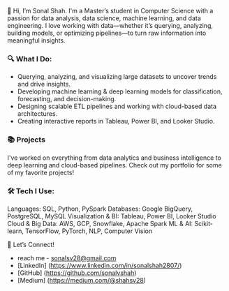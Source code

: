 👋 Hi, I’m Sonal Shah. I'm a Master’s student in Computer Science with a passion for data analysis, data science, machine learning, and data engineering. I love working with data—whether it’s querying, analyzing, building models, or optimizing pipelines—to turn raw information into meaningful insights.

  ### 🔍 What I Do: 
- Querying, analyzing, and visualizing large datasets to uncover trends and drive insights.
- Developing machine learning & deep learning models for classification, forecasting, and decision-making.
- Designing scalable ETL pipelines and working with cloud-based data architectures.
- Creating interactive reports in Tableau, Power BI, and Looker Studio.

### 📚 Projects
I've worked on everything from data analytics and business intelligence to deep learning and cloud-based pipelines. Check out my portfolio for some of my favorite projects!

### 🛠️ Tech I Use:
Languages: SQL, Python, PySpark
Databases: Google BigQuery, PostgreSQL, MySQL
Visualization & BI: Tableau, Power BI, Looker Studio
Cloud & Big Data: AWS, GCP, Snowflake, Apache Spark
ML & AI: Scikit-learn, TensorFlow, PyTorch, NLP, Computer Vision

👋 Let’s Connect!
- reach me - sonalsv28@gmail.com
- [LinkedIn] (https://www.linkedin.com/in/sonalshah2807/)
- [GitHub] (https://github.com/sonalvshah)
- [Medium] (https://medium.com/@shahsv28)


<!---
sonalvshah/sonalvshah is a ✨ special ✨ repository because its `README.md` (this file) appears on your GitHub profile.
You can click the Preview link to take a look at your changes.
--->
